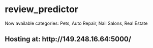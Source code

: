# review_predictor
Now available categories:
  Pets, Auto Repair, Nail Salons, Real Estate
<h2>Hosting at: http://149.248.16.64:5000/ </h2>
